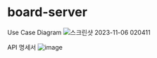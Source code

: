 # board-server




Use Case Diagram
![스크린샷 2023-11-06 020411](https://github.com/kkamjjing2/board-server/assets/148298032/5a80c84a-41cd-49fe-b776-b2d228a0e026)

API 명세서
![image](https://github.com/kkamjjing2/board-server/assets/148298032/35ebdd38-dec0-46af-99e5-45ad949f242a)
